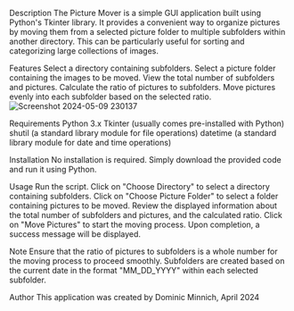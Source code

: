 Description
The Picture Mover is a simple GUI application built using Python's Tkinter library. It provides a convenient way to organize pictures by moving them from a selected picture folder to multiple subfolders within another directory. This can be particularly useful for sorting and categorizing large collections of images.

Features
Select a directory containing subfolders.
Select a picture folder containing the images to be moved.
View the total number of subfolders and pictures.
Calculate the ratio of pictures to subfolders.
Move pictures evenly into each subfolder based on the selected ratio.
![Screenshot 2024-05-09 230137](https://github.com/DomMinnich/PicturesToSubfolders/assets/113619219/6b46acb9-a5f5-4ab3-96ba-5ca58aaef588)

Requirements
Python 3.x
Tkinter (usually comes pre-installed with Python)
shutil (a standard library module for file operations)
datetime (a standard library module for date and time operations)

Installation
No installation is required. Simply download the provided code and run it using Python.

Usage
Run the script.
Click on "Choose Directory" to select a directory containing subfolders.
Click on "Choose Picture Folder" to select a folder containing pictures to be moved.
Review the displayed information about the total number of subfolders and pictures, and the calculated ratio.
Click on "Move Pictures" to start the moving process.
Upon completion, a success message will be displayed.

Note
Ensure that the ratio of pictures to subfolders is a whole number for the moving process to proceed smoothly.
Subfolders are created based on the current date in the format "MM_DD_YYYY" within each selected subfolder.

Author
This application was created by Dominic Minnich, April 2024
